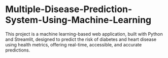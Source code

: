 # Multiple-Disease-Prediction-System-Using-Machine-Learning
This project is a machine learning-based web application, built with Python and Streamlit, designed to predict the risk of diabetes and heart disease using health metrics, offering real-time, accessible, and accurate predictions.
